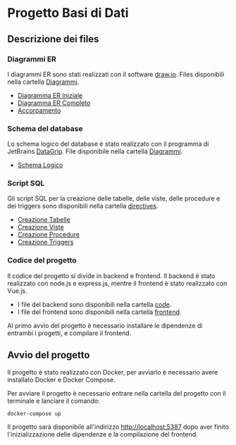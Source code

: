 # Progetto Basi di Dati

## Descrizione dei files

### Diagrammi ER
I diagrammi ER sono stati realizzati con il software [draw.io](https://app.diagrams.net/).
Files disponibili nella cartella [Diagrammi](Diagrammi).
- [Diagramma ER Iniziale](Diagrammi/Diagramma%20ER%20Iniziale.drawio)
- [Diagramma ER Completo](Diagrammi/Diagramma%20ER%20Completo.drawio)
- [Accorpamento](Diagrammi/Accorpamento.drawio)


### Schema del database
Lo schema logico del database è stato realizzato con il programma di JetBrains [DataGrip](https://www.jetbrains.com/datagrip/).
File disponibile nella cartella [Diagrammi](Diagrammi).
- [Schema Logico](Diagrammi/Schema%20Logico.png)

### Script SQL
Gli script SQL per la creazione delle tabelle, delle viste, delle procedure e dei triggers sono disponibili nella cartella [directives](code/directives).
- [Creazione Tabelle](code/directives/Creazione_db.sql)
- [Creazione Viste](code/directives/Creazione_viste.sql)
- [Creazione Procedure](code/directives/Creazione_procedure.sql)
- [Creazione Triggers](code/directives/Creazione_triggers.sql)

### Codice del progetto
Il codice del progetto si divide in backend e frontend. Il backend è stato realizzato con node.js e express.js, mentre il frontend è stato realizzato con Vue.js.
- I file del backend sono disponibili nella cartella [code](code).
- I file del frontend sono disponibili nella cartella [frontend](frontend). 

Al primo avvio del progetto è necessario installare le dipendenze di entrambi i progetti, e compilare il frontend.

## Avvio del progetto
Il progetto è stato realizzato con Docker, per avviarlo è necessario avere installato Docker e Docker Compose.

Per avviare il progetto è necessario entrare nella cartella del progetto con il terminale e lanciare il comando:
```bash
docker-compose up
```

Il progetto sarà disponibile all'indirizzo [http://localhost:5387](http://localhost:5387) dopo aver finito l'inizializzazione delle dipendenze e la compilazione del frontend.
